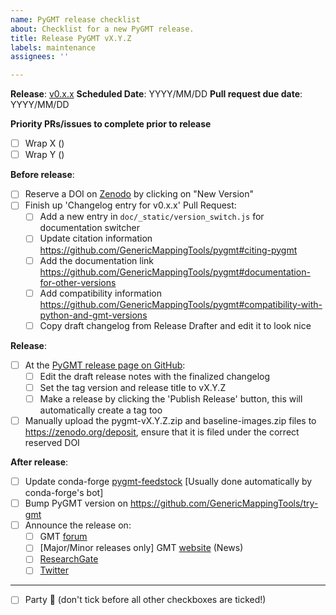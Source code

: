```yaml
---
name: PyGMT release checklist
about: Checklist for a new PyGMT release.
title: Release PyGMT vX.Y.Z
labels: maintenance
assignees: ''

---
```


**Release**: [v0.x.x](https://github.com/GenericMappingTools/pygmt/milestones/?)
**Scheduled Date**: YYYY/MM/DD
**Pull request due date**: YYYY/MM/DD

**Priority PRs/issues to complete prior to release**
- [ ] Wrap X ()
- [ ] Wrap Y ()

**Before release**:
- [ ] Reserve a DOI on [Zenodo](https://zenodo.org) by clicking on "New Version"
- [ ] Finish up 'Changelog entry for v0.x.x' Pull Request:
  - [ ] Add a new entry in `doc/_static/version_switch.js` for documentation switcher
  - [ ] Update citation information https://github.com/GenericMappingTools/pygmt#citing-pygmt
  - [ ] Add the documentation link https://github.com/GenericMappingTools/pygmt#documentation-for-other-versions
  - [ ] Add compatibility information https://github.com/GenericMappingTools/pygmt#compatibility-with-python-and-gmt-versions
  - [ ] Copy draft changelog from Release Drafter and edit it to look nice

**Release**:
- [ ] At the [PyGMT release page on GitHub](https://github.com/GenericMappingTools/pygmt/releases):
  - [ ] Edit the draft release notes with the finalized changelog
  - [ ] Set the tag version and release title to vX.Y.Z
  - [ ] Make a release by clicking the 'Publish Release' button, this will automatically create a tag too
- [ ] Manually upload the pygmt-vX.Y.Z.zip and baseline-images.zip files to https://zenodo.org/deposit, ensure that it is filed under the correct reserved DOI

**After release**:
- [ ] Update conda-forge [pygmt-feedstock](https://github.com/conda-forge/pygmt-feedstock) [Usually done automatically by conda-forge's bot]
- [ ] Bump PyGMT version on https://github.com/GenericMappingTools/try-gmt
- [ ] Announce the release on:
  - [ ] GMT [forum](https://forum.generic-mapping-tools.org/c/news/)
  - [ ] [Major/Minor releases only] GMT [website](https://github.com/GenericMappingTools/website) (News)
  - [ ] [ResearchGate](https://www.researchgate.net/project/PyGMT-A-Python-interface-for-the-Generic-Mapping-Tools)
  - [ ] [Twitter](https://twitter.com/gmt_dev)
---

- [ ] Party :tada: (don't tick before all other checkboxes are ticked!)
